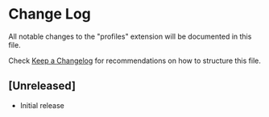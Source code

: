 # Change Log

All notable changes to the "profiles" extension will be documented in this file.

Check [Keep a Changelog](http://keepachangelog.com/) for recommendations on how to structure this file.

## [Unreleased]

- Initial release